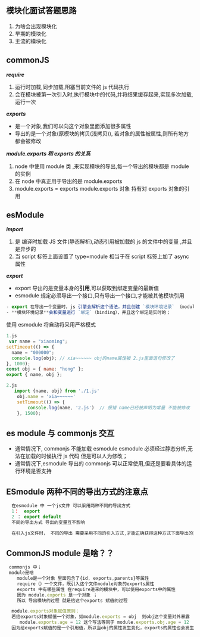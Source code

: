## 模块化面试答题思路

1. 为啥会出现模块化
2. 早期的模块化
3. 主流的模块化

## commonJS

**_require_**

1. 运行时加载,同步加载,阻塞当前文件的 js 代码执行
2. 会在模块被第一次引入时,执行模块中的代码,并将结果缓存起来,实现多次加载,运行一次

**_exports_**

- 是一个对象,我们可以向这个对象里面添加很多属性
- 导出的是一个对象(原模块的拷贝(浅拷贝)), 若对象的属性被属性,则所有地方都会被修改

**_module.exports 和 exports 的关系_**

1. node 中使用 module 类 ,来实现模块的导出,每一个导出的模块都是 module 的实例
2. 在 node 中真正用于导出的是 module.exports
3. module.exports = exports module.exports 对象 持有对 exports 对象的引用

## esModule

**_import_**

1. 是 编译时加载 JS 文件(静态解析),动态引用被加载的 js 的文件中的变量 ,并且是异步的
2. 当 script 标签上面设置了 type=module 相当于在 script 标签上加了 async 属性

**_export_**

- export 导出的是变量本身的**引用**,可以获取到绑定变量的最新值
- esmodule 规定必须导出一个接口,只有导出一个接口,才能被其他模块引用

```js
- export 在导出一个变量时，js 引擎会解析这个语法，并且创建 `模块环境记录` （module environment record）；
- **模块环境记录**会和变量进行 `绑定`（binding），并且这个绑定是实时的；
```

使用 esmodule 将自动将采用严格模式

```javascript
1.js
 var name = "xiaoming";
setTimeout(() => {
  name = "000000";
  console.log(obj); // xia~~~~~~ obj的name属性被 2.js里面语句修改了
}, 1000);
const obj = { name: "hong" };
export { name, obj };

2.js
   import {name, obj} from './1.js'
    obj.name = 'xia~~~~~~'
    setTimeout(() => {
        console.log(name, '2.js')  // 报错 name已经被声明为常量 不能被修改
    }, 1500);

```

## es module 与 commonjs 交互

- 通常情况下, commonjs 不能加载 esmodule esmodule 必须经过静态分析,无法在加载的时候执行 js 代码 但是可以人为修改；
- 通常情况下,esmodule 导出的 commonjs 可以正常使用,但还是要看具体的运行环境是否支持

## ESmodule 两种不同的导出方式的注意点

```js
  在esmodule 中 一个js文件 可以采用两种不同的导出方式
  1：  export
  2 ： export default
  不同的导出方式 导出的变量互不影响

  在引入js文件时， 不同的导出 需要采用不同的引入方式,才能正确获得这种方式下面导出的变量

```

## CommonJS module 是啥？？

```js
 commonjs 中；
 module是啥
    module是一个对象 里面包含了{id, exports,parents}等属性
    require（）一个文件，既引入这个文件module对象的exports属性
    exports 中有哪些属性 在require进来的模块中，可以使用exports中的属性
    因为 module.exports 是一个对象 ；
    所以 导出模块的过程 就是给这个exports 赋值的过程

  module.exports对象赋值原则：
  若给exports对象赋值一个对象，如module.exports = obj  则obj这个变量对外暴露
     module.exports.age = 12 这个写法等同于 module.exports.obj.age = 12
  因为给exports赋值的是一个引用值，所以当obj的属性发生变化，exports的属性也会发生变化
```
